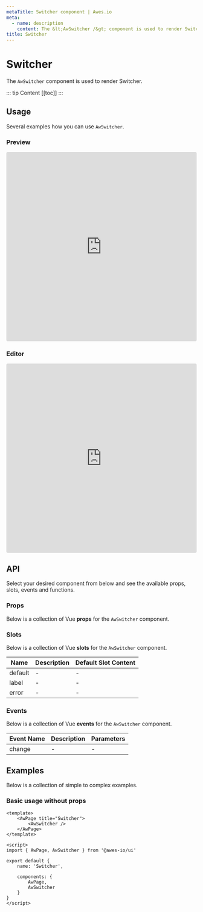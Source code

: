 ```yaml
---
metaTitle: Switcher сomponent | Awes.io
meta:
  - name: description
    content: The &lt;AwSwitcher /&gt; component is used to render Switcher - UI Vue component for Awes.io.
title: Switcher
---
```

# Switcher

The `AwSwitcher` component is used to render Switcher.

::: tip Content
[[toc]]
:::

## Usage
Several examples how you can use `AwSwitcher`.

### Preview
<iframe
     src='https://codesandbox.io/embed/github/awes-io/client/tree/master/examples/basic-ui?autoresize=1&fontsize=14&hidenavigation=1&initialpath=%2Faw-switcher&module=%2Fpages%2Faw-switcher.vue&theme=dark&view=preview'
     style='width:100%; height:500px; border:0; border-radius: 4px; overflow:hidden;'
     title='basic-ui'
     allow='geolocation; microphone; camera; midi; vr; accelerometer; gyroscope; payment; ambient-light-sensor; encrypted-media; usb'
     sandbox='allow-modals allow-forms allow-popups allow-scripts allow-same-origin'
   ></iframe>

### Editor
<iframe
     src='https://codesandbox.io/embed/github/awes-io/client/tree/master/examples/basic-ui?autoresize=1&fontsize=14&hidenavigation=1&initialpath=%2Faw-switcher&module=%2Fpages%2Faw-switcher.vue&theme=dark&view=editor'
     style='width:100%; height:500px; border:0; border-radius: 4px; overflow:hidden;'
     title='basic-ui'
     allow='geolocation; microphone; camera; midi; vr; accelerometer; gyroscope; payment; ambient-light-sensor; encrypted-media; usb'
     sandbox='allow-modals allow-forms allow-popups allow-scripts allow-same-origin'
   ></iframe>

## API
Select your desired component from below and see the available props, slots, events and functions.

### Props
Below is a collection of Vue **props** for the `AwSwitcher` component.
<!-- @vuese:AwSwitcher:props:start -->

<!-- @vuese:AwSwitcher:props:end -->

### Slots
Below is a collection of Vue **slots** for the `AwSwitcher` component.
<!-- @vuese:AwSwitcher:slots:start -->
|Name|Description|Default Slot Content|
|---|---|---|
|default|-|-|
|label|-|-|
|error|-|-|

<!-- @vuese:AwSwitcher:slots:end -->





### Events
Below is a collection of Vue **events** for the `AwSwitcher` component.
<!-- @vuese:AwSwitcher:events:start -->
|Event Name|Description|Parameters|
|---|---|---|
|change|-|-|

<!-- @vuese:AwSwitcher:events:end -->





## Examples
Below is a collection of simple to complex examples.

### Basic usage without props
```vue
<template>
    <AwPage title="Switcher">
        <AwSwitcher />
    </AwPage>
</template>

<script>
import { AwPage, AwSwitcher } from '@awes-io/ui'

export default {
    name: 'Switcher',

    components: {
        AwPage,
        AwSwitcher
    }
}
</script>

```


